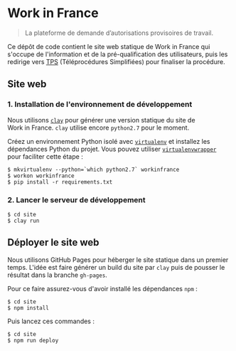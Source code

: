 # Work in France

> La plateforme de demande d’autorisations provisoires de travail.

Ce dépôt de code contient le site web statique de Work in France qui s'occupe de l'information et de la pré-qualification des utilisateurs, puis les redirige vers [TPS](https://github.com/betagouv/tps) (Téléprocédures Simplifiées) pour finaliser la procédure.

## Site web

### 1. Installation de l'environnement de développement

Nous utilisons [`clay`](http://lucuma.github.io/Clay/) pour générer une version statique du site de Work in France. `clay` utilise encore `python2.7` pour le moment.

Créez un environnement Python isolé avec [`virtualenv`](https://virtualenv.pypa.io/) et installez les dépendances Python du projet. Vous pouvez utiliser [`virtualenvwrapper`](https://virtualenvwrapper.readthedocs.io/) pour faciliter cette étape :

```
$ mkvirtualenv --python=`which python2.7` workinfrance
$ workon workinfrance
$ pip install -r requirements.txt
```

### 2. Lancer le serveur de développement

```
$ cd site
$ clay run
```

## Déployer le site web

Nous utilisons GitHub Pages pour héberger le site statique dans un premier temps. L'idée est faire générer un build du site par `clay` puis de pousser le résultat dans la branche `gh-pages`.

Pour ce faire assurez-vous d'avoir installé les dépendances `npm` :

```
$ cd site
$ npm install
```

Puis lancez ces commandes :

```
$ cd site
$ npm run deploy
```
